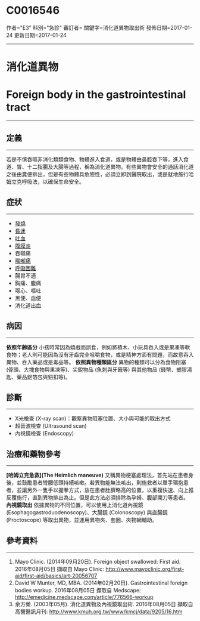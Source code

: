 # C0016546
作者="E3"
科別="急診"
審訂者=
關鍵字=消化道異物取出術
發佈日期=2017-01-24
更新日期=2017-01-24

----------
# 消化道異物
# Foreign body in the gastrointestinal tract
----------
## 定義
----------

若是不慎吞嚥非消化類類食物、物體進入食道，或是物體由鼻腔吞下等，進入食道、胃、十二指腸及大腸等過程，稱為消化道異物。有些異物會安全的通話消化道之後由糞便排出，但是有些物體具危險性，必須立即到醫院取出，或是就地施行哈姆立克呼吸法，以確保生命安全。

## 症狀
----------
- [發燒](C0015967)
- [昏迷](C0009421)
- [吐血](C0018926)
- [腹膜炎](C0031154)
- 吞嚥痛
- [喉嚨痛](C0242429)
- [呼吸困難](C0013404)
- 腸胃不適
- 胸痛、腹痛
- 噁心、嘔吐
- 黑便、血便
- 消化道出血
## 病因
----------

**依照年齡區分**
小孩時常因為嬉戲而誤食，例如將積木、小玩具吞入或是果凍等軟食物；老人則可能因為沒有牙齒完全咀嚼食物，或是精神方面有問題，而故意吞入異物、吞入藥品或是毒品等。
**依照異物種類區分**
異物的種類可以分為食物阻塞 (骨頭、大塊食物與果凍等)、尖銳物品 (魚刺與牙籤等) 與其他物品 (錢幣、塑膠湯匙、藥品鋁箔包與鈕扣等)。

## 診斷
----------
- X光檢查 (X-ray scan)：觀察異物阻塞位置、大小與可能的取出方式
- 超音波檢查 (Ultrasound scan)
- 內視鏡檢查  (Endoscopy)
## 治療和藥物參考
----------

**[哈姆立克急救](The Heimlich maneuve)**
又稱異物梗塞處理法，首先站在患者身後，並鼓勵患者彎腰低頭持續咳嗽。若異物能無法咳出，則施救者以單手環抱患者，並讓另外一隻手以握拳方式，放在患者肚臍略高的位置，以重複快速、向上推反覆施行，直到異物排出為止。但是此方法必須排除為孕婦、腹部開刀等患者。
**內視鏡取出**
依據異物的不同位置，可以使用上消化道內視鏡 (Esophagogastroduodenoscopy)、大腸鏡 (Colonoscopy) 與直腸鏡 (Proctoscope) 等取出異物，並運用異物夾、套圈、夾物網輔助。

## 參考資料
----------
1. Mayo Clinic. (2014年09月20日). Foreign object swallowed: First aid. 2016年08月05日 擷取自 Mayo Clinic: 
  http://www.mayoclinic.org/first-aid/first-aid/basics/art-20056707
2. David W Munter, MD, MBA. (2014年02月20日). Gastrointestinal foreign bodies workup. 2016年08月05日 擷取自 Medscape: 
  http://emedicine.medscape.com/article/776566-workup
3. 余方榮. (2003年05月). 消化道異物及內視鏡取出術. 2016年08月05日 擷取自 高醫醫訊月刊: 
  http://www.kmuh.org.tw/www/kmcj/data/9205/16.htm

